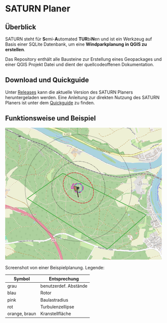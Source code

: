 # SATURN Planer

## Überblick
SATURN steht für **S**emi-**A**utomated **TUR**bi**N**en und ist ein Werkzeug auf Basis einer SQLite Datenbank, um eine **Windparkplanung in QGIS zu erstellen**. 

Das Repository enthält alle Bausteine zur Erstellung eines Geopackages und einer QGIS Projekt Datei und dient der quellcodeoffenen Dokumentation. 

## Download und Quickguide
Unter [Releases](https://github.com/VEB-NullEins/SATURN_Planer/releases) kann die aktuelle Version des SATURN Planers heruntergeladen werden. Eine Anleitung zur direkten Nutzung des SATURN Planers ist unter dem [Quickguide](https://github.com/VEB-NullEins/SATURN_Planer/blob/main/doc/QUICKGUIDE.md) zu finden.

## Funktionsweise und Beispiel

<p align="center"><img src="docs/img/SATURN_Planer.png" /></p>
Screenshot von einer Beispielplanung.
Legende:

| Symbol           | Entsprechung         |
| ---------------- | -------------------- |
| grau             | benutzerdef. Abstände|
| blau             | Rotor                |
| pink             | Baulastradius        |
| rot              | Turbulenzellipse     |
| orange, braun    | Kranstellfläche      |
